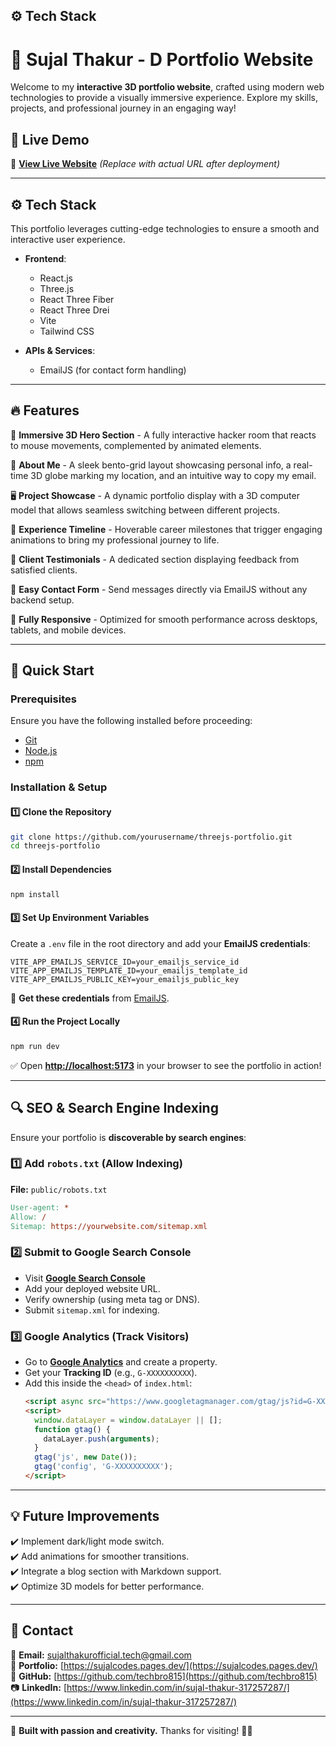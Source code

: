 ## <a name="tech-stack">⚙️ Tech Stack</a>

# 🚀 Sujal Thakur - D Portfolio Website

Welcome to my **interactive 3D portfolio website**, crafted using modern web technologies to provide a visually immersive experience. Explore my skills, projects, and professional journey in an engaging way!

## 📌 Live Demo

🔗 **[View Live Website](https://yourwebsite.com)** _(Replace with actual URL after deployment)_

---

## ⚙️ Tech Stack

This portfolio leverages cutting-edge technologies to ensure a smooth and interactive user experience.

- **Frontend**:

  - React.js
  - Three.js
  - React Three Fiber
  - React Three Drei
  - Vite
  - Tailwind CSS

- **APIs & Services**:
  - EmailJS (for contact form handling)

---

## 🔥 Features

🎨 **Immersive 3D Hero Section** - A fully interactive hacker room that reacts to mouse movements, complemented by animated elements.

📌 **About Me** - A sleek bento-grid layout showcasing personal info, a real-time 3D globe marking my location, and an intuitive way to copy my email.

🖥️ **Project Showcase** - A dynamic portfolio display with a 3D computer model that allows seamless switching between different projects.

📅 **Experience Timeline** - Hoverable career milestones that trigger engaging animations to bring my professional journey to life.

💬 **Client Testimonials** - A dedicated section displaying feedback from satisfied clients.

📨 **Easy Contact Form** - Send messages directly via EmailJS without any backend setup.

📱 **Fully Responsive** - Optimized for smooth performance across desktops, tablets, and mobile devices.

---

## 🚀 Quick Start

### **Prerequisites**

Ensure you have the following installed before proceeding:

- [Git](https://git-scm.com/)
- [Node.js](https://nodejs.org/)
- [npm](https://www.npmjs.com/)

### **Installation & Setup**

#### 1️⃣ Clone the Repository

```bash
git clone https://github.com/yourusername/threejs-portfolio.git
cd threejs-portfolio
```

#### 2️⃣ Install Dependencies

```bash
npm install
```

#### 3️⃣ Set Up Environment Variables

Create a `.env` file in the root directory and add your **EmailJS credentials**:

```env
VITE_APP_EMAILJS_SERVICE_ID=your_emailjs_service_id
VITE_APP_EMAILJS_TEMPLATE_ID=your_emailjs_template_id
VITE_APP_EMAILJS_PUBLIC_KEY=your_emailjs_public_key
```

🔹 **Get these credentials** from [EmailJS](https://www.emailjs.com/).

#### 4️⃣ Run the Project Locally

```bash
npm run dev
```

✅ Open **[http://localhost:5173](http://localhost:5173)** in your browser to see the portfolio in action!

---

## 🔍 SEO & Search Engine Indexing

Ensure your portfolio is **discoverable by search engines**:

### **1️⃣ Add `robots.txt` (Allow Indexing)**

**File:** `public/robots.txt`

```makefile
User-agent: *
Allow: /
Sitemap: https://yourwebsite.com/sitemap.xml
```

### **2️⃣ Submit to Google Search Console**

- Visit **[Google Search Console](https://search.google.com/search-console/)**
- Add your deployed website URL.
- Verify ownership (using meta tag or DNS).
- Submit `sitemap.xml` for indexing.

### **3️⃣ Google Analytics (Track Visitors)**

- Go to **[Google Analytics](https://analytics.google.com/)** and create a property.
- Get your **Tracking ID** (e.g., `G-XXXXXXXXXX`).
- Add this inside the `<head>` of `index.html`:
  ```html
  <script async src="https://www.googletagmanager.com/gtag/js?id=G-XXXXXXXXXX"></script>
  <script>
    window.dataLayer = window.dataLayer || [];
    function gtag() {
      dataLayer.push(arguments);
    }
    gtag('js', new Date());
    gtag('config', 'G-XXXXXXXXXX');
  </script>
  ```

---

## 💡 Future Improvements

✔️ Implement dark/light mode switch.  
✔️ Add animations for smoother transitions.  
✔️ Integrate a blog section with Markdown support.  
✔️ Optimize 3D models for better performance.

---

## 📩 Contact

📧 **Email:** [sujalthakurofficial.tech@gmail.com](sujalthakurofficial.tech@gmail.com)  
🔗 **Portfolio:** [https://sujalcodes.pages.dev/](https://sujalcodes.pages.dev/)
🐙 **GitHub:** [https://github.com/techbro815](https://github.com/techbro815)  
📷 **LinkedIn:** [https://www.linkedin.com/in/sujal-thakur-317257287/](https://www.linkedin.com/in/sujal-thakur-317257287/)

---

🚀 **Built with passion and creativity.** Thanks for visiting! 🎨✨
